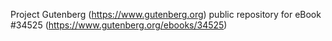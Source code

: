 Project Gutenberg (https://www.gutenberg.org) public repository for eBook #34525 (https://www.gutenberg.org/ebooks/34525)
